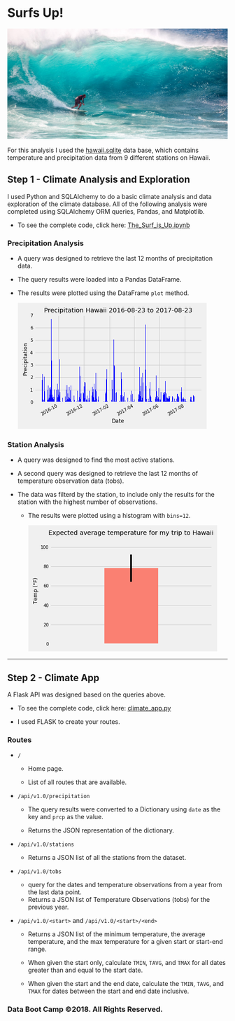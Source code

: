 # Surfs Up!

![](surfs-up.jpeg)

For this analysis I used the [hawaii.sqlite](https://github.com/JoannePeel/The_Surf_is_Up/blob/master/hawaii.sqlite) data base, which contains temperature and precipitation data from 9 different stations on Hawaii.

## Step 1 - Climate Analysis and Exploration

I used Python and SQLAlchemy to do a basic climate analysis and data exploration of the climate database. All of the following analysis were completed using SQLAlchemy ORM queries, Pandas, and Matplotlib.

* To see the complete code, click here: [The_Surf_is_Up.ipynb](https://github.com/JoannePeel/The_Surf_is_Up/blob/master/The_surf_%20is_%20up!.ipynb)

### Precipitation Analysis

* A query was designed to retrieve the last 12 months of precipitation data.

* The query results were loaded into a Pandas DataFrame.

* The results were plotted using the DataFrame `plot` method.

  ![precipitation](prcp2.png)

### Station Analysis

* A query was designed to find the most active stations.
* A second query was designed to retrieve the last 12 months of temperature observation data (tobs).
* The data was filterd by the station, to include only the results for the station with the highest number of observations.

  * The results were plotted using a histogram with `bins=12`.

    ![station-histogram](Trip_temp.png)

- - -

## Step 2 - Climate App

A Flask API  was designed based on the queries above.
* To see the complete code, click here: [climate_app.py](https://github.com/JoannePeel/The_Surf_is_Up/blob/master/climate_app.py)


* I used FLASK to create your routes.

### Routes

* `/`

  * Home page.

  * List of all routes that are available.

* `/api/v1.0/precipitation`

  * The query results were converted to a Dictionary using `date` as the key and `prcp` as the value.

  * Returns the JSON representation of the dictionary.

* `/api/v1.0/stations`

  * Returns a JSON list of all the stations from the dataset.

* `/api/v1.0/tobs`
  * query for the dates and temperature observations from a year from the last data point.
  * Returns a JSON list of Temperature Observations (tobs) for the previous year.

* `/api/v1.0/<start>` and `/api/v1.0/<start>/<end>`

  * Returns a JSON list of the minimum temperature, the average temperature, and the max temperature for a given start or start-end range.

  * When given the start only, calculate `TMIN`, `TAVG`, and `TMAX` for all dates greater than and equal to the start date.

  * When given the start and the end date, calculate the `TMIN`, `TAVG`, and `TMAX` for dates between the start and end date inclusive.


### Data Boot Camp ©2018. All Rights Reserved.
